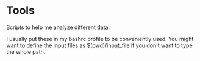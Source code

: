 # Tools
Scripts to help me analyze different data. 

I usually put these in my bashrc profile to be conveniently used. You might want to define the input files as $(pwd)/input_file if you don't want to type the whole path.

